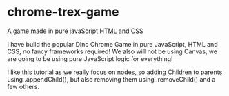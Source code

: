 # chrome-trex-game
A game made in pure javaScript HTML and CSS



I have build the popular Dino Chrome Game in pure JavaScript, HTML and CSS, no fancy frameworks required! We also will not be using Canvas, we are going to be using pure JavaScript logic for everything!

I like this tutorial as we really focus on nodes, so adding Children to parents using .appendChild(), but also removing them using .removeChild() and a few others.



